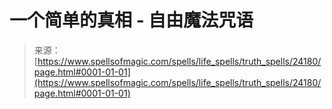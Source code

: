 <!--yml

category: 未分类

date: 2024-06-12 19:09:56

-->

# 一个简单的真相 - 自由魔法咒语

> 来源：[https://www.spellsofmagic.com/spells/life_spells/truth_spells/24180/page.html#0001-01-01](https://www.spellsofmagic.com/spells/life_spells/truth_spells/24180/page.html#0001-01-01)

